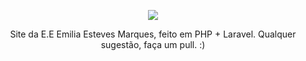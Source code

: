 <p align="center"><img src="https://infernalia.com.br/polivalente/imgs/logo3.png"></p>

<p align="center">
 Site da E.E Emilia Esteves Marques, feito em PHP + Laravel. Qualquer sugestão, faça um pull. :)
</p>
